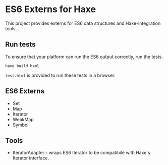 # ES6 Externs for Haxe

This project provides externs for ES6 data structures and Haxe-integration tools.

## Run tests

To ensure that your platform can run the ES6 output correctly, run the tests.

    haxe build.hxml

`test.html` is provided to run these tests in a browser.

## ES6 Externs
- Set
- Map
- Iterator
- WeakMap
- Symbol

## Tools
- IteratorAdapter - wraps ES6 Iterator to be compatibile with Haxe's Iterator interface.
